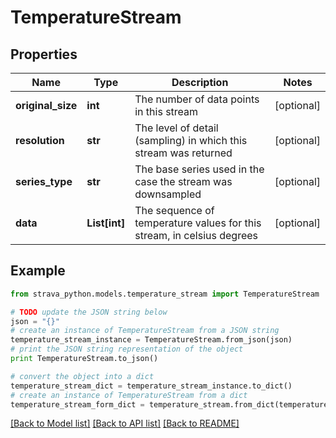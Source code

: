 # TemperatureStream


## Properties
Name | Type | Description | Notes
------------ | ------------- | ------------- | -------------
**original_size** | **int** | The number of data points in this stream | [optional] 
**resolution** | **str** | The level of detail (sampling) in which this stream was returned | [optional] 
**series_type** | **str** | The base series used in the case the stream was downsampled | [optional] 
**data** | **List[int]** | The sequence of temperature values for this stream, in celsius degrees | [optional] 

## Example

```python
from strava_python.models.temperature_stream import TemperatureStream

# TODO update the JSON string below
json = "{}"
# create an instance of TemperatureStream from a JSON string
temperature_stream_instance = TemperatureStream.from_json(json)
# print the JSON string representation of the object
print TemperatureStream.to_json()

# convert the object into a dict
temperature_stream_dict = temperature_stream_instance.to_dict()
# create an instance of TemperatureStream from a dict
temperature_stream_form_dict = temperature_stream.from_dict(temperature_stream_dict)
```
[[Back to Model list]](../README.md#documentation-for-models) [[Back to API list]](../README.md#documentation-for-api-endpoints) [[Back to README]](../README.md)



